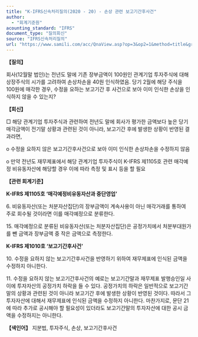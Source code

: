 ```yaml
---
title: "K-IFRS신속처리질의(2020 - 20) - 손상 관련 보고기간후사건"
author:
  - "회계기준원"
acounting_standard: "IFRS"
document_type: "질의회신"
source: "IFRS신속처리질의"
url: "https://www.samili.com/acc/QnaView.asp?op=3&op2=1&method=title&group=2124-15;1&orgcode=3&searchword=&page=32&code=K%2DIFRS%EC%8B%A0%EC%86%8D%EC%B2%98%EB%A6%AC%EC%A7%88%EC%9D%98%2D20%3A202003"
---
```

**【질의】**

  

회사(12월말 법인)는 전년도 말에 기존 장부금액이 100원인 관계기업 투자주식에 대해 상장주식의 시가를 고려하여 손상차손을 40원 인식하였음. 당기 2월에 해당 주식을 100원에 매각한 경우, 수정을 요하는 보고기간 후 사건으로 보아 이미 인식한 손상을 인식하지 않을 수 있는지?

  
  

**【회신】**

  

□ 해당 관계기업 투자주식과 관련하여 전년도 말에 회사가 평가한 금액보다 높은 당기 매각금액이 전기말 상황과 관련된 것이 아니라, 보고기간 후에 발생한 상황이 반영된 결과라면,

  

o 수정을 요하지 않은 보고기간후사건으로 보아 이미 인식한 손상차손을 수정하지 않음

  

o 만약 전년도 재무제표에서 해당 관계기업 투자주식이 K-IFRS 제1105호 관련 매각예정 비유동자산에 해당할 경우 이에 따라 측정 및 표시 등을 할 필요

  
  

**【관련 회계기준】**

  

**K-IFRS 제1105호 ‘매각예정비유동자산과 중단영업’**

  

6\. 비유동자산(또는 처분자산집단)의 장부금액이 계속사용이 아닌 매각거래를 통하여 주로 회수될 것이라면 이를 매각예정으로 분류한다.

  

15\. 매각예정으로 분류된 비유동자산(또는 처분자산집단)은 공정가치에서 처분부대원가를 뺀 금액과 장부금액 중 작은 금액으로 측정한다.

  

**K-IFRS 제1010호 ‘보고기간후사건’**

  

10\. 수정을 요하지 않는 보고기간후사건을 반영하기 위하여 재무제표에 인식된 금액을 수정하지 아니한다.

  

11\. 수정을 요하지 않는 보고기간후사건의 예로는 보고기간말과 재무제표 발행승인일 사이에 투자자산의 공정가치 하락을 들 수 있다. 공정가치의 하락은 일반적으로 보고기간말의 상황과 관련된 것이 아니라 보고기간 후에 발생한 상황이 반영된 것이다. 따라서 그 투자자산에 대해서 재무제표에 인식된 금액을 수정하지 아니한다. 마찬가지로, 문단 21에 따라 추가로 공시해야 할 필요성이 있더라도 보고기간말의 투자자산에 대한 공시 금액을 수정하지는 아니한다.

  
  

**【색인어】** 지분법, 투자주식, 손상, 보고기간후사건

